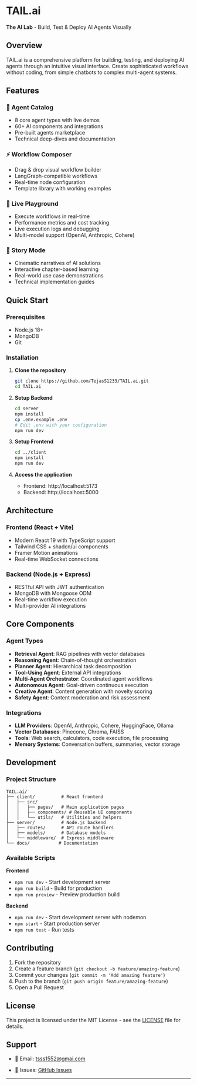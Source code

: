 # TAIL.ai

**The AI Lab** - Build, Test & Deploy AI Agents Visually

## Overview

TAIL.ai is a comprehensive platform for building, testing, and deploying AI agents through an intuitive visual interface. Create sophisticated workflows without coding, from simple chatbots to complex multi-agent systems.

## Features

### 🧠 Agent Catalog

- 8 core agent types with live demos
- 60+ AI components and integrations
- Pre-built agents marketplace
- Technical deep-dives and documentation

### ⚡ Workflow Composer

- Drag & drop visual workflow builder
- LangGraph-compatible workflows
- Real-time node configuration
- Template library with working examples

### 🚀 Live Playground

- Execute workflows in real-time
- Performance metrics and cost tracking
- Live execution logs and debugging
- Multi-model support (OpenAI, Anthropic, Cohere)

### 📖 Story Mode

- Cinematic narratives of AI solutions
- Interactive chapter-based learning
- Real-world use case demonstrations
- Technical implementation guides

## Quick Start

### Prerequisites

- Node.js 18+
- MongoDB
- Git

### Installation

1. **Clone the repository**

   ```bash
   git clone https://github.com/TejasS1233/TAIL.ai.git
   cd TAIL.ai
   ```

2. **Setup Backend**

   ```bash
   cd server
   npm install
   cp .env.example .env
   # Edit .env with your configuration
   npm run dev
   ```

3. **Setup Frontend**

   ```bash
   cd ../client
   npm install
   npm run dev
   ```

4. **Access the application**
   - Frontend: http://localhost:5173
   - Backend: http://localhost:5000

## Architecture

### Frontend (React + Vite)

- Modern React 19 with TypeScript support
- Tailwind CSS + shadcn/ui components
- Framer Motion animations
- Real-time WebSocket connections

### Backend (Node.js + Express)

- RESTful API with JWT authentication
- MongoDB with Mongoose ODM
- Real-time workflow execution
- Multi-provider AI integrations

## Core Components

### Agent Types

- **Retrieval Agent**: RAG pipelines with vector databases
- **Reasoning Agent**: Chain-of-thought orchestration
- **Planner Agent**: Hierarchical task decomposition
- **Tool-Using Agent**: External API integrations
- **Multi-Agent Orchestrator**: Coordinated agent workflows
- **Autonomous Agent**: Goal-driven continuous execution
- **Creative Agent**: Content generation with novelty scoring
- **Safety Agent**: Content moderation and risk assessment

### Integrations

- **LLM Providers**: OpenAI, Anthropic, Cohere, HuggingFace, Ollama
- **Vector Databases**: Pinecone, Chroma, FAISS
- **Tools**: Web search, calculators, code execution, file processing
- **Memory Systems**: Conversation buffers, summaries, vector storage

## Development

### Project Structure

```
TAIL.ai/
├── client/          # React frontend
│   ├── src/
│   │   ├── pages/   # Main application pages
│   │   ├── components/ # Reusable UI components
│   │   └── utils/   # Utilities and helpers
├── server/          # Node.js backend
│   ├── routes/      # API route handlers
│   ├── models/      # Database models
│   └── middleware/  # Express middleware
└── docs/           # Documentation
```

### Available Scripts

**Frontend**

- `npm run dev` - Start development server
- `npm run build` - Build for production
- `npm run preview` - Preview production build

**Backend**

- `npm run dev` - Start development server with nodemon
- `npm start` - Start production server
- `npm run test` - Run tests

## Contributing

1. Fork the repository
2. Create a feature branch (`git checkout -b feature/amazing-feature`)
3. Commit your changes (`git commit -m 'Add amazing feature'`)
4. Push to the branch (`git push origin feature/amazing-feature`)
5. Open a Pull Request

## License

This project is licensed under the MIT License - see the [LICENSE](LICENSE) file for details.

## Support

- 📧 Email: tsss1552@gmai.com

- 🐛 Issues: [GitHub Issues](https://github.com/TejasS1233/TAIL.ai/issues)

---
